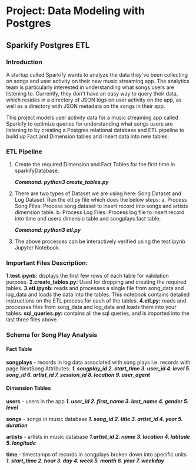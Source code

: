 # Project: Data Modeling with Postgres

## Sparkify Postgres ETL

### Introduction

A startup called Sparkify wants to analyze the data they've been collecting on songs and user activity on their new music streaming app. The analytics team is particularly interested in understanding what songs users are listening to. Currently, they don't have an easy way to query their data, which resides in a directory of JSON logs on user activity on the app, as well as a directory with JSON metadata on the songs in their app.

This project models user activity data for a music streaming app called Sparkify to optimize queries for understanding what songs users are listening to by creating a Postgres relational database and ETL pipeline to build up Fact and Dimension tables and insert data into new tables.

### ETL Pipeline

1. Create the required Dimension and Fact Tables for the first time in sparkifyDatabase.

   ***Command:  python3 create_tables.py***

2. There are two types of Dataset we are using here: Song Dataset and Log Dataset. Run the etl.py file which does the below steps:
    a. Process Song Files:  Process song dataset to insert record into songs and artists dimension table.
    b. Process Log Files: Process log file to insert record into time and users dimensio table and songplays fact table.

    ***Command: python3 etl.py***

3. The above processes can be interactively verified using the test.ipynb Jupyter Notebook.

### Important Files Description:

**1.test.ipynb:** displays the first few rows of each table for validation purpose.
**2.create_tables.py:** Used for dropping and creating the required tables.
**3.etl.ipynb:** reads and processes a single file from song_data and log_data and loads the data into the tables. This notebook contains detailed instructions on the ETL process for each of the tables.
**4.etl.py:** reads and processes files from song_data and log_data and loads them into your tables.
**sql_queries.py:** contains all the sql queries, and is imported into the last three files above.


### Schema for Song Play Analysis

#### Fact Table

**songplays** - records in log data associated with song plays i.e. records with page NextSong
Attributes:
    ***1. songplay_id
    2. start_time
    3. user_id
    4. level
    5. song_id
    6. artist_id
    7. session_id
    8. location
    9. user_agent***

#### Dimension Tables

**users** - users in the app
    ***1. user_id
    2. first_name
    3. last_name
    4. gender
    5. level***

**songs** - songs in music database
    ***1. song_id
    2. title
    3. artist_id
    4. year
    5. duration***

**artists** - artists in music database
    ***1.artist_id
    2. name
    3. location
    4. latitude
    5. longitude***
    
**time** - timestamps of records in songplays broken down into specific units
    ***1. start_time
    2. hour
    3. day
    4. week
    5. month
    6. year
    7. weekday***